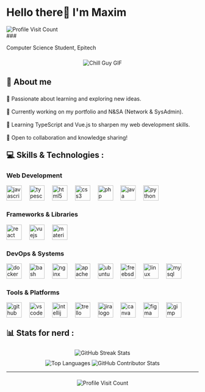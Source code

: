 <div>
  <h1 align="left">Hello there👋 I'm Maxim</h1> 
  <div align="tight">
    <img src="https://visitcount.itsvg.in/api?id=Maxim-Dubreil&icon=1&color=6" alt="Profile Visit Count" />
  </div>
</div>
###

<p align="left">Computer Science Student, Epitech<br></p>

###

<div align="center">
  <img src="https://media.giphy.com/media/qJzZ4APiDZQuJDY7vh/giphy.gif" alt="Chill Guy GIF" />
</div>

###

<h2 align="left">💫 About me</h2>

###

<p align="left">
    🔭 Passionate about learning and exploring new ideas.<br><br>
    🔧 Currently working on my portfolio and N&SA (Network & SysAdmin).<br><br>
    🌱 Learning TypeScript and Vue.js to sharpen my web development skills.<br><br>
    🤝 Open to collaboration and knowledge sharing!
</p>

###

<h2 align="left" style="margin-top: 20px;">💻 Skills & Technologies :</h2>

### 

<h3 align="leftr">Web Development</h3>

<div align="left">
  <img src="https://cdn.jsdelivr.net/gh/devicons/devicon/icons/javascript/javascript-original.svg" height="40" alt="javascript logo" />
  <img width="12" />
  <img src="https://cdn.jsdelivr.net/gh/devicons/devicon/icons/typescript/typescript-original.svg" height="40" alt="typescript logo" />
  <img width="12" />
  <img src="https://cdn.jsdelivr.net/gh/devicons/devicon/icons/html5/html5-original.svg" height="40" alt="html5 logo" />
  <img width="12" />
  <img src="https://cdn.jsdelivr.net/gh/devicons/devicon/icons/css3/css3-original.svg" height="40" alt="css3 logo" />
  <img width="12" />
  <img src="https://cdn.jsdelivr.net/gh/devicons/devicon/icons/php/php-original.svg" height="40" alt="php logo" />
  <img width="12" />
  <img src="https://cdn.jsdelivr.net/gh/devicons/devicon/icons/java/java-original.svg" height="40" alt="java logo" />
  <img width="12" />
  <img src="https://cdn.jsdelivr.net/gh/devicons/devicon/icons/python/python-original.svg" height="40" alt="python logo" />
</div>

###

<h3 align="left">Frameworks & Libraries</h3>

<div align="left">
  <img src="https://cdn.jsdelivr.net/gh/devicons/devicon/icons/react/react-original.svg" height="40" alt="react logo" />
  <img width="12" />
  <img src="https://cdn.jsdelivr.net/gh/devicons/devicon/icons/vuejs/vuejs-original.svg" height="40" alt="vuejs logo" />
  <img width="12" />
  <img src="https://cdn.jsdelivr.net/gh/devicons/devicon/icons/materialui/materialui-original.svg" height="40" alt="materialui logo" />
</div>

###

<h3 align="left">DevOps & Systems</h3>

<div align="left">
  <img src="https://skillicons.dev/icons?i=docker" height="40" alt="docker logo" />
  <img width="12" />
  <img src="https://cdn.simpleicons.org/gnubash/4EAA25" height="40" alt="bash logo" />
  <img width="12" />
  <img src="https://skillicons.dev/icons?i=nginx" height="40" alt="nginx logo" />
  <img width="12" />
  <img src="https://cdn.simpleicons.org/apache/D22128" height="40" alt="apache logo" />
  <img width="12" />
  <img src="https://cdn.simpleicons.org/ubuntu/E95420" height="40" alt="ubuntu logo" />
  <img width="12" />
  <img src="https://cdn.simpleicons.org/freebsd/AB2B28" height="40" alt="freebsd logo" />
  <img width="12" />
  <img src="https://cdn.jsdelivr.net/gh/devicons/devicon/icons/linux/linux-original.svg" height="40" alt="linux logo" />
  <img width="12" />
  <img src="https://skillicons.dev/icons?i=mysql" height="40" alt="mysql logo" />
</div>

###

<h3 align="left">Tools & Platforms</h3>

<div align="left">
  <img src="https://skillicons.dev/icons?i=github" height="40" alt="github logo" />
  <img width="12" />
  <img src="https://cdn.jsdelivr.net/gh/devicons/devicon/icons/vscode/vscode-original.svg" height="40" alt="vscode logo" />
  <img width="12" />
  <img src="https://cdn.jsdelivr.net/gh/devicons/devicon/icons/intellij/intellij-original.svg" height="40" alt="intellij logo" />
  <img width="12" />
  <img src="https://cdn.jsdelivr.net/gh/devicons/devicon/icons/trello/trello-plain.svg" height="40" alt="trello logo" />
  <img width="12" />
  <img src="https://cdn.jsdelivr.net/gh/devicons/devicon/icons/jira/jira-original.svg" height="40" alt="jira logo" />
  <img width="12" />
  <img src="https://cdn.jsdelivr.net/gh/devicons/devicon/icons/canva/canva-original.svg" height="40" alt="canva logo" />
  <img width="12" />
  <img src="https://cdn.jsdelivr.net/gh/devicons/devicon/icons/figma/figma-original.svg" height="40" alt="figma logo" />
  <img width="12" />
  <img src="https://cdn.jsdelivr.net/gh/devicons/devicon/icons/gimp/gimp-original.svg" height="40" alt="gimp logo" />
</div>


###

<h2 align="left" style="margin-top: 20px;">📊 Stats for nerd :</h2>

###

<div align="center" style="margin-top: 10px;">
    <img src="https://github-readme-streak-stats.herokuapp.com?user=Maxim-Dubreil&theme=ambient-gradient&hide_border=true" alt="GitHub Streak Stats" />
</div>

<div align="center" style="margin-top: 10px;">
  <img src="https://github-readme-stats.vercel.app/api/top-langs/?username=Maxim-Dubreil&theme=ambient_gradient&hide_border=true&include_all_commits=true&count_private=true&layout=compact" alt="Top Languages" />

  <img src="https://github-contributor-stats.vercel.app/api?username=Maxim-Dubreil&limit=5&theme=ambient_gradient&combine_all_yearly_contributions=true" alt="GitHub Contributor Stats" />
</div>

---

<div align="center" style="margin-top: 20px;">
  <img src="https://visitcount.itsvg.in/api?id=Maxim-Dubreil&icon=1&color=6" alt="Profile Visit Count" />
</div>
